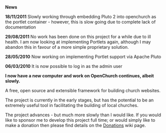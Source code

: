 **News**

**18/11/2011** Slowly working through embedding Pluto 2 into openchurch as the portlet container - however, this is slow going due to complete lack of documentation

**29/08/2011** No work has been done on this project for a while due to ill health.  I am now looking at implementing Portlets again, although I may abandon this in favour of a more simple proprietary solution.

**28/05/2010** Now working on implementing Portlet support via Apache Pluto

**06/03/2010** It is now possible to log in as the admin user

**I now have a new computer and work on OpenChurch continues, albeit slowly.**

A free, open source and extensible framework for building church websites.

The project is currently in the early stages, but has the potential to be an extremely useful tool in facilitating the building of local churches.

The project advances - but much more slowly than I would like.  If you would like to sponsor me to develop this project full time; or would simply like to make a donation then please find details on the [Donations](http://code.google.com/p/openchurch/wiki/Donate) wiki page.